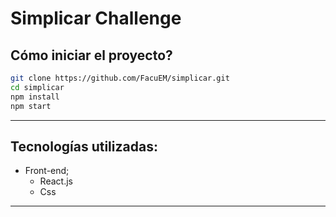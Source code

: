 # Simplicar Challenge

## Cómo iniciar el proyecto?

```bash
git clone https://github.com/FacuEM/simplicar.git
cd simplicar
npm install
npm start
```
---

## Tecnologías utilizadas:

- Front-end;
  - React.js
  - Css

---

